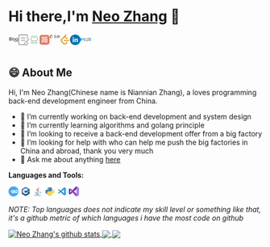 # Hi there,I'm [Neo Zhang](https://octopuslian.github.io/) 👋  

<a href="https://octopuslian.github.io/">
  <img align="left" alt="Neo's Blog | Blog" width="20px" src="./asserts/blog.svg" />
</a>
<a href="https://www.cnblogs.com/OctoptusLian/">
  <img align="left" alt="Neo's Blog | Bokeyuan" width="21px" src="./asserts/bokeyuan.svg" />
</a>
<a href="https://www.douban.com/people/neo-zhang/">
  <img align="left" alt="Neo's Douban | Douban" width="20px" src="./asserts/douban.svg" />
</a>
<a href="https://www.jianshu.com/u/d2d8986d96aa">
  <img align="left" alt="Neo's Jianshu | Jianshu" width="21px" src="./asserts/jianshu.svg" />
</a>
<a href="https://leetcode-cn.com/u/zoctopus_zhang/">
  <img align="left" alt="Neo's LeetCode-cn | LeetCode-cn" width="20px" src="./asserts/leetcode-cn.svg" />
</a>
<a href="https://leetcode.com/zoctopus-zhang/">
  <img align="left" alt="Neo's LeetCode | LeetCode" width="20px" src="./asserts/leetcode.svg" />
</a>
<a href="https://www.linkedin.com/in/%E5%BF%B5%E5%BF%B5-neo-zhang-%E5%BC%A0-2a9620173/">
  <img align="left" alt="Neo's LinkedIn | Linkedin" width="21px" src="./asserts/Linkedin.svg" />
</a>
<a href="zoctopus@qq.com">
  <img align="left" alt="Neo's QQEmail | QQEmail" width="20px" src="./asserts/QQmail.svg" />
</a>


<br />
<br />

## 😄 About Me  

Hi, I'm Neo Zhang(Chinese name is Niannian Zhang), a loves programming back-end development engineer from China.  

- 🔭 I’m currently working on back-end development and system design  
- 🌱 I’m currently learning algorithms and golang principle  
- 👯 I’m looking to receive a back-end development offer from a big factory  
- 🤔 I’m looking for help with who can help me push the big factories in China and abroad, thank you very much  
- 💬 Ask me about anything [here](https://github.com/OctopusLian/OctopusLian)  

**Languages and Tools:**  

<code><img height="20" src="./asserts/golang.png"></code>
<code><img height="20" src="./asserts/cpp.png"></code>
<code><img height="20" src="./asserts/Java.png"></code>
<code><img height="20" src="./asserts/python.png"></code>
<code><img height="20" src="./asserts/vscode.png"></code>
<code><img height="20" src="./asserts/visualstudio.png"></code>


*NOTE: Top languages does not indicate my skill level or something like that, it's a github metric of which languages i have the most code on github*

<a href="https://github.com/anuraghazra/github-readme-stats">
  <img align="center" src="https://github-readme-stats.anuraghazra1.vercel.app/api?username=OctopusLian&show_icons=true&include_all_commits=true&theme=material-palenight" alt="Neo Zhang's github stats" />
</a>
<a href="https://github.com/anuraghazra/github-readme-stats">
  <!-- Change the `github-readme-stats.anuraghazra1.vercel.app` to `github-readme-stats.vercel.app`  -->
  <img align="center" src="https://github-readme-stats.anuraghazra1.vercel.app/api/top-langs/?username=OctopusLian&layout=compact&theme=material-palenight" />
</a>


<a href="https://github.com/OctopusLian/octopuslian.github.io">
  <!-- Change the `github-readme-stats.anuraghazra1.vercel.app` to `github-readme-stats.vercel.app`  -->
  <img align="center" src="https://github-readme-stats.anuraghazra1.vercel.app/api/pin/?username=OctopusLian&repo=octopuslian.github.io&theme=material-palenight" />
</a>


<!--
**OctopusLian/OctopusLian** is a ✨ _special_ ✨ repository because its `README.md` (this file) appears on your GitHub profile.

Here are some ideas to get you started:

- 🔭 I’m currently working on ...
- 🌱 I’m currently learning ...
- 👯 I’m looking to collaborate on ...
- 🤔 I’m looking for help with ...
- 💬 Ask me about ...
- 📫 How to reach me: ...
- 😄 Pronouns: ...
- ⚡ Fun fact: ...
-->

